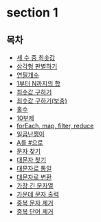 # section 1

## 목차

- [세 수 중 최솟값](https://github.com/ichbinmin2/Algorythm/blob/main/Inflearn-Algorythm/sec1/1-세-수-중-최솟값/1-세-수-중-최솟값.md)
- [삼각형 판별하기](https://github.com/ichbinmin2/Algorythm/blob/main/Inflearn-Algorythm/sec1/2-삼각형-판별하기/2-삼각형-판별하기.md)
- [연필개수](https://github.com/ichbinmin2/Algorythm/blob/main/Inflearn-Algorythm/sec1/3-연필개수/3-연필개수.md)
- [1부터 N까지의 합](https://github.com/ichbinmin2/Algorythm/blob/main/Inflearn-Algorythm/sec1/4-1부터-N까지의-합/4-1부터-N까지의-합.md)
- [최솟값 구하기](https://github.com/ichbinmin2/Algorythm/blob/main/Inflearn-Algorythm/sec1/5-1-최솟값-구하기/5-1-최솟값-구하기.md)
- [최솟값 구하기(보충)](<https://github.com/ichbinmin2/Algorythm/blob/main/Inflearn-Algorythm/sec1/5-2-최솟값-구하기(보충)/5-2-최솟값-구하기(보충).md>)
- [홀수](https://github.com/ichbinmin2/Algorythm/blob/main/Inflearn-Algorythm/sec1/6-홀수/6-홀수.md)
- [10부제](https://github.com/ichbinmin2/Algorythm/blob/main/Inflearn-Algorythm/sec1/7-1-10부제/7-1-10부제.md)
- [forEach, map, filter, reduce](https://github.com/ichbinmin2/Algorythm/blob/main/Inflearn-Algorythm/sec1/7-2-forEach-map-filter-reduce/7-2-forEach-map-filter-reduce.md)
- [일곱난쟁이](https://github.com/ichbinmin2/Algorythm/blob/main/Inflearn-Algorythm/sec1/8-일곱난쟁이/8-일곱난쟁이.md)
- [A를 #으로](https://github.com/ichbinmin2/Algorythm/blob/main/Inflearn-Algorythm/sec1/9-A를-#으로/9-A를-#으로.md)
- [문자 찾기](https://github.com/ichbinmin2/Algorythm/blob/main/Inflearn-Algorythm/sec1/10-문자-찾기/10-문자-찾기.md)
- [대문자 찾기](https://github.com/ichbinmin2/Algorythm/blob/main/Inflearn-Algorythm/sec1/11-대문자-찾기/11-대문자-찾기.md)
- [대문자로 통일](https://github.com/ichbinmin2/Algorythm/blob/main/Inflearn-Algorythm/sec1/12-대문자로-통일/12-대문자로-통일.md)
- [대문자로 변환](https://github.com/ichbinmin2/Algorythm/blob/main/Inflearn-Algorythm/sec1/13-대소문자-변환/13-대소문자-변환.md)
- [가장 긴 문자열](https://github.com/ichbinmin2/Algorythm/blob/main/Inflearn-Algorythm/sec1/14-가장-긴-문자열/14-가장-긴-문자열.md)
- [가운데 문자 출력](https://github.com/ichbinmin2/Algorythm/blob/main/Inflearn-Algorythm/sec1/15-가운데-문자-출력/15-가운데-문자-출력.md)
- [중복 문자 제거](https://github.com/ichbinmin2/Algorythm/blob/main/Inflearn-Algorythm/sec1/16-중복문자제거/16-중복문자제거.md)
- [중복 단어 제거](https://github.com/ichbinmin2/Algorythm/blob/main/Inflearn-Algorythm/sec1/17-중복단어제거/17-중복단어제거.md)

</br>
